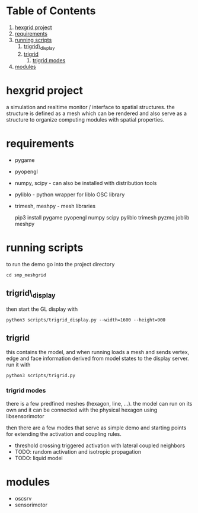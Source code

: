 
# Table of Contents

1.  [hexgrid project](#org3aaecd4)
2.  [requirements](#orgcf6795b)
3.  [running scripts](#orgf9e5a45)
    1.  [trigrid\\<sub>display</sub>](#org152f65c)
    2.  [trigrid](#orgfdc4787)
        1.  [trigrid modes](#org9f67a08)
4.  [modules](#orgb84bb46)



<a id="org3aaecd4"></a>

# hexgrid project

a simulation and realtime monitor / interface to spatial
structures. the structure is defined as a mesh which can be rendered
and also serve as a structure to organize computing modules with
spatial properties.


<a id="orgcf6795b"></a>

# requirements

-   pygame
-   pyopengl
-   numpy, scipy - can also be installed with distribution tools
-   pyliblo - python wrapper for liblo OSC library
-   trimesh, meshpy - mesh libraries

    pip3 install pygame pyopengl numpy scipy pyliblo trimesh pyzmq joblib meshpy


<a id="orgf9e5a45"></a>

# running scripts

to run the demo go into the project directory

    cd smp_meshgrid


<a id="org152f65c"></a>

## trigrid\\<sub>display</sub>

then start the GL display with

    python3 scripts/trigrid_display.py --width=1600 --height=900


<a id="orgfdc4787"></a>

## trigrid

this contains the model, and when running loads a mesh and sends
vertex, edge and face information derived from model states to the
display server. run it with

    python3 scripts/trigrid.py


<a id="org9f67a08"></a>

### trigrid modes

there is a few predfined meshes (hexagon, line, &#x2026;). the model can
run on its own and it can be connected with the physical hexagon using
libsensorimotor

then there are a few modes that serve as simple demo and starting
points for extending the activation and coupling rules.

-   threshold crossing triggered activation with lateral coupled neighbors
-   TODO: random activation and isotropic propagation
-   TODO: liquid model


<a id="orgb84bb46"></a>

# modules

-   oscsrv
-   sensorimotor

